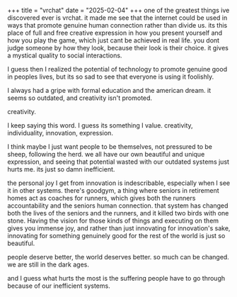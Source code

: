 +++
title = "vrchat"
date = "2025-02-04"
+++
one of the greatest things ive discovered ever is vrchat. it made me see that the internet could be used in ways that promote genuine human connection rather than divide us. its this place of full and free creative expression in how you present yourself and how you play the game, which just cant be achieved in real life. you dont judge someone by how they look, because their look is their choice. it gives a mystical quality to social interactions.

I guess then I realized the potential of technology to promote genuine good in peoples lives, but its so sad to see that everyone is using it foolishly.

I always had a gripe with formal education and the american dream. it seems so outdated, and creativity isn't promoted.

creativity.

I keep saying this word. I guess its something I value. creativity, individuality, innovation, expression.

I think maybe I just want people to be themselves, not pressured to be sheep, following the herd. we all have our own beautiful and unique expression, and seeing that potential wasted with our outdated systems just hurts me. its just so damn inefficient.

the personal joy I get from innovation is indescribable, especially when I see it in other systems. there's goodgym, a thing where seniors in retirement homes act as coaches for runners, which gives both the runners accountability and the seniors human connection. that system has changed both the lives of the seniors and the runners, and it killed two birds with one stone. Having the vision for those kinds of things and executing on them gives you immense joy, and rather than just innovating for innovation's sake, innovating for something genuinely good for the rest of the world is just so beautiful.

people deserve better, the world deserves better. so much can be changed. we are still in the dark ages.

and I guess what hurts the most is the suffering people have to go through because of our inefficient systems.


